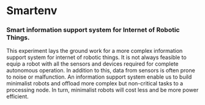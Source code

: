 # Smartenv

### Smart information support system for Internet of Robotic Things.

This experiment lays the ground work for a more complex information support system for internet of robotic things. It is not always feasible to equip a robot with all the sensors and devices required for complete autonomous operation. In addition to this, data from sensors is often prone to noise or malfunction. An information support system enable us to build minimalist robots and offload more complex but non-critical tasks to a processing node. In turn, minimalist robots will cost less and be more power efficient.
